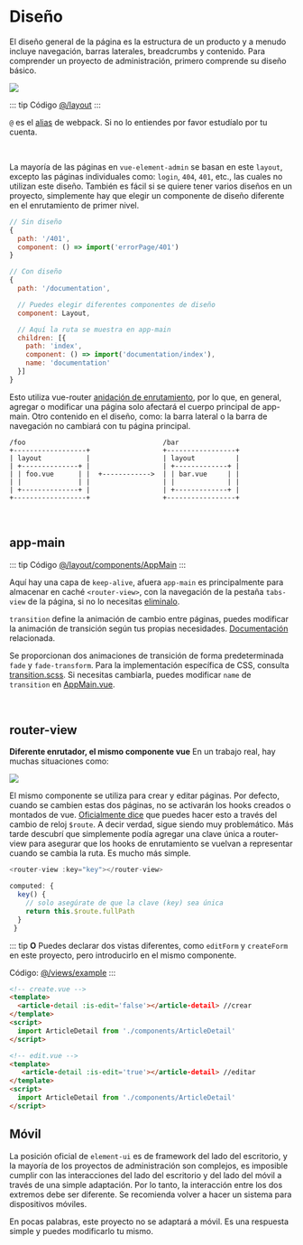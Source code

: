 # Diseño

El diseño general de la página es la estructura de un producto y a menudo incluye navegación, barras laterales, breadcrumbs y contenido. Para comprender un proyecto de administración, primero comprende su diseño básico.

![](https://LZQ5232.gitee.io/gitee-cdn/vue-element-admin-site/7066d74f-12c5-47d6-b6ad-f22b43fec917.png)

::: tip Código
[@/layout](https://github.com/LZQ5232/vue-element-admin/tree/master/src/layout)
:::

`@` es el [alias](https://webpack.js.org/configuration/resolve/#resolve-alias) de webpack. Si no lo entiendes por favor estudíalo por tu cuenta.

<br>

La mayoría de las páginas en `vue-element-admin` se basan en este `layout`, excepto las páginas individuales como: `login`, `404`, `401`, etc., las cuales no utilizan este diseño. También es fácil si se quiere tener varios diseños en un proyecto, simplemente hay que elegir un componente de diseño diferente en el enrutamiento de primer nivel.

```js
// Sin diseño
{
  path: '/401',
  component: () => import('errorPage/401')
}

// Con diseño
{
  path: '/documentation',

  // Puedes elegir diferentes componentes de diseño
  component: Layout,

  // Aquí la ruta se muestra en app-main
  children: [{
    path: 'index',
    component: () => import('documentation/index'),
    name: 'documentation'
  }]
}
```

Esto utiliza vue-router [anidación de enrutamiento](https://router.vuejs.org/guide/essentials/nested-routes.html), por lo que, en general, agregar o modificar una página solo afectará el cuerpo principal de app-main. Otro contenido en el diseño, como: la barra lateral o la barra de navegación no cambiará con tu página principal.

```
/foo                                  /bar
+------------------+                  +-----------------+
| layout           |                  | layout          |
| +--------------+ |                  | +-------------+ |
| | foo.vue      | |  +------------>  | | bar.vue     | |
| |              | |                  | |             | |
| +--------------+ |                  | +-------------+ |
+------------------+                  +-----------------+
```

<br>

## app-main

::: tip Código
[@/layout/components/AppMain](https://github.com/LZQ5232/vue-element-admin/blob/master/src/layout/components/AppMain.vue)
:::

Aquí hay una capa de `keep-alive`, afuera `app-main` es principalmente para almacenar en caché `<router-view>`, con la navegación de la pestaña `tabs-view` de la página, si no lo necesitas [eliminalo](tags-view.md).

`transition` define la animación de cambio entre páginas, puedes modificar la animación de transición según tus propias necesidades. [Documentación](https://vuejs.org/v2/guide/transitions.html) relacionada.

Se proporcionan dos animaciones de transición de forma predeterminada `fade` y `fade-transform`. Para la implementación específica de CSS, consulta [transition.scss](https://github.com/LZQ5232/vue-element-admin/blob/master/src/styles/transition.scss). Si necesitas cambiarla, puedes modificar `name` de `transition` en [AppMain.vue](https://github.com/LZQ5232/vue-element-admin/blob/master/src/layout/components/AppMain.vue).

<br>

## router-view

**Diferente enrutador, el mismo componente vue** En un trabajo real, hay muchas situaciones como:

![](https://LZQ5232.gitee.io/gitee-cdn/vue-element-admin-site/ac5047c9-cb75-4415-89e3-9386c42f3ef9.jpeg)

El mismo componente se utiliza para crear y editar páginas. Por defecto, cuando se cambien estas dos páginas, no se activarán los hooks creados o montados de vue. [Oficialmente dice](https://router.vuejs.org/guide/advanced/data-fetching.html#data-fetching) que puedes hacer esto a través del cambio de reloj `$route`. A decir verdad, sigue siendo muy problemático. Más tarde descubrí que simplemente podía agregar una clave única a router-view para asegurar que los hooks de enrutamiento se vuelvan a representar cuando se cambia la ruta. Es mucho más simple.

```js
<router-view :key="key"></router-view>

computed: {
  key() {
    // solo asegúrate de que la clave (key) sea única
    return this.$route.fullPath
  }
 }
```

::: tip
**O** Puedes declarar dos vistas diferentes, como `editForm` y `createForm` en este proyecto, pero introducirlo en el mismo componente.

Código: [@/views/example](https://github.com/LZQ5232/vue-element-admin/tree/master/src/views/example)
:::

```html
<!-- create.vue -->
<template>
  <article-detail :is-edit='false'></article-detail> //crear
</template>
<script>
  import ArticleDetail from './components/ArticleDetail'
</script>

<!-- edit.vue -->
<template>
   <article-detail :is-edit='true'></article-detail> //editar
</template>
<script>
  import ArticleDetail from './components/ArticleDetail'
</script>
```

## Móvil

La posición oficial de `element-ui` es de framework del lado del escritorio, y la mayoría de los proyectos de administración son complejos, es imposible cumplir con las interacciones del lado del escritorio y del lado del móvil a través de una simple adaptación. Por lo tanto, la interacción entre los dos extremos debe ser diferente. Se recomienda volver a hacer un sistema para dispositivos móviles.

En pocas palabras, este proyecto no se adaptará a móvil. Es una respuesta simple y puedes modificarlo tu mismo.
